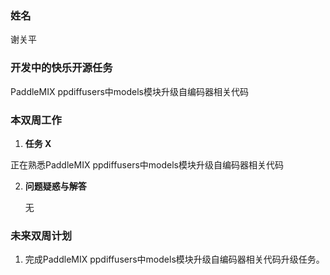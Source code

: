 ### 姓名
谢关平

### 开发中的快乐开源任务
PaddleMIX ppdiffusers中models模块升级自编码器相关代码


### 本双周工作

1. **任务 X**

  正在熟悉PaddleMIX ppdiffusers中models模块升级自编码器相关代码


2. **问题疑惑与解答**

   无

### 未来双周计划

1. 完成PaddleMIX ppdiffusers中models模块升级自编码器相关代码升级任务。

